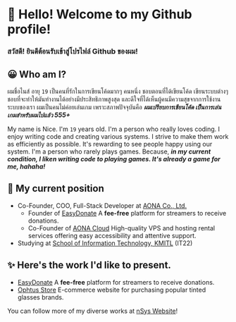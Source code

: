# 👋 Hello! Welcome to my Github profile!

### สวัสดี! ยินดีต้อนรับเข้าสู่โปรไฟล์ Github ของผม!

## 😀 Who am I?

ผมชื่อไนส์ อายุ `19` เป็นคนที่รักในการเขียนโค้ดมากๆ คนหนึ่ง ชอบตอนที่ได้เขียนโค้ด เขียนระบบต่างๆ ชอบที่จะทำให้มันทำงานได้อย่างมีประสิทธิภาพสูงสุด และดีใจที่ได้เห็นผู้คนมีความสุขจากการใช้งานระบบของเรา ผมเป็นคนไม่ค่อยเล่นเกม เพราะสภาพปัจจุบันคือ ***ผมเปรียบการเขียนโค้ด เป็นการเล่นเกมสำหรับผมไปแล้ว 555+***

My name is Nice. I'm `19` years old. I'm a person who really loves coding. I enjoy writing code and creating various systems. I strive to make them work as efficiently as possible. It's rewarding to see people happy using our system. I'm a person who rarely plays games. Because, ***in my current condition, I liken writing code to playing games. It's already a game for me, hahaha!***

## 📍 My current position

- Co-Founder, COO, Full-Stack Developer at [AONA Co., Ltd.](https://aona.co.th)
  - Founder of [EasyDonate](https://easydonate.app) A **fee-free** platform for streamers to receive donations.
  - Co-Founder of [AONA Cloud](https://cloud.aona.co.th) High-quality VPS and hosting rental services offering easy accessibility and attentive support.
- Studying at [School of Information Technology, KMITL](https://it.kmitl.ac.th) (IT22)

## ✨ Here's the work I'd like to present.

- [EasyDonate](https://easydonate.app) A **fee-free** platform for streamers to receive donations.
- [Ophtus Store](https://ophtus.com) E-commerce website for purchasing popular tinted glasses brands.

You can follow more of my diverse works at [nSys Website](https://nsys.site)!
